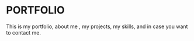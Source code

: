 # PORTFOLIO
This is my portfolio, about me , my projects, my skills, and in case you want to contact me.
